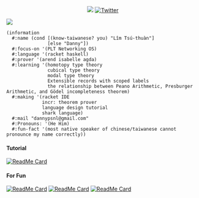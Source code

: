 <p align="center">
  <a href="https://github.com/dannypsnl?tab=followers"><img src="https://img.shields.io/github/followers/dannypsnl?style=social"></a>
  <a href="https://twitter.com/dannypsnl"><img src="https://img.shields.io/twitter/follow/dannypsnl?style=social" alt="Twitter"></a>
</p>

<img src="https://github-readme-stats.vercel.app/api?username=dannypsnl&show_icons=true&theme=prussian" />

```racket
(information
  #:name (cond [(know-taiwanese? you) "Lîm Tsú-thuàn"]
               [else "Danny"])
  #:focus-on '(PLT Networking OS)
  #:language '(racket haskell)
  #:prover '(arend isabelle agda)
  #:learning '(homotopy type theory
               cubical type theory
               modal type theory
               Extensible records with scoped labels
               the relationship between Peano Arithmetic, Presburger Arithmetic, and Gödel incompleteness theorem)
  #:making '(racket IDE
             incr: theorem prover
             language design tutorial
             shark language)
  #:mail "dannypsnl@gmail.com"
  #:Pronouns: '(He Him)
  #:fun-fact '(most native speaker of chinese/taiwanese cannot pronounce my name correctly))
```

#### Tutorial

[![ReadMe Card](https://github-readme-stats.vercel.app/api/pin/?username=dannypsnl&repo=macro-magic)](https://github.com/dannypsnl/macro-magic)

#### For Fun

[![ReadMe Card](https://github-readme-stats.vercel.app/api/pin/?username=dannypsnl&repo=cbf)](https://github.com/dannypsnl/cbf)
[![ReadMe Card](https://github-readme-stats.vercel.app/api/pin/?username=dannypsnl&repo=kubenet)](https://github.com/dannypsnl/kubenet)
[![ReadMe Card](https://github-readme-stats.vercel.app/api/pin/?username=dannypsnl&repo=raytracer)](https://github.com/dannypsnl/raytracer)
